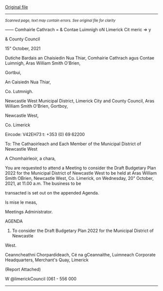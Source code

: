 [Original file](https://www.limerick.ie/sites/default/files/media/documents/2021-10/00-2021-10-20-agenda-draft-budgetary-plan-.pdf)

---
*<small>Scanned page, text may contain errors. See original file for clarity</small>*  

_——_ Comhairle Cathrach
= & Contae Luimnigh
oN Limerick Cit
meric
=> y

& County Council

15" October, 2021

Dutiche Bardais an Chaisiedin Nua Thiar,
Comhairie Cathrach agus Contae Luimnigh,
Aras William Smith O'Brien,

Gortbui,

An Caisiedn Nua Thiar,

Co. Lutmnigh.

Newcastle West Municipal District,
Limerick City and County Council,
Aras William Smith O'Brien,
Gortboy,

Newcastle West,

Co. Limerick

Eircode: V42EH73
t: +353 (0) 69 62200

To: The Cathaoirleach and Each Member of the Municipal District of Newcastle West

A Chomhairleoir, a chara,

You are requested to attend a Meeting to consider the Draft Budgetary Plan 2022 for the
Municipal District of Newcastle West to be held at Aras William Smith OBrien, Newcastle
West, Co. Limerick, on Wednesday, 20" October, 2021, at 11.00 a.m. The business to be

transacted is set out on the appended Agenda.

Is mise le meas,

Meetings Administrator.

AGENDA

1. To consider the Draft Budgetary Plan 2022 for the Municipal District of Newcastle

West.

Ceanncheathni Chorpardideach, Cé na gCeannaithe, Luimneach
Corporate Headquarters, Merchant's Quay, Limerick

(Report Attached)

W @limerickCouncil
(061 - 556 000


---
